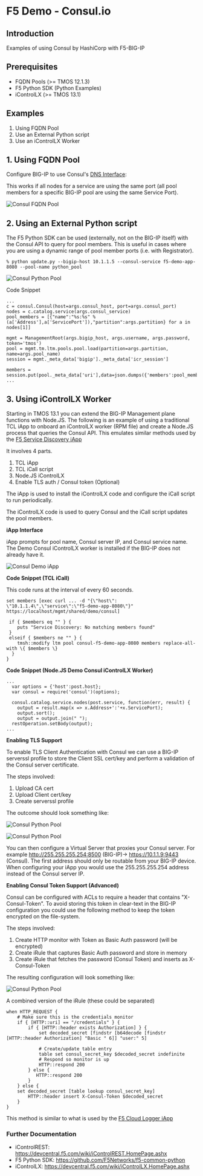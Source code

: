 F5 Demo - Consul.io
===================


Introduction
------------

Examples of using Consul by HashiCorp with F5-BIG-IP

Prerequisites
------------

* FQDN Pools (>= TMOS 12.1.3)
* F5 Python SDK (Python Examples)
* iControlLX (>= TMOS 13.1)

Examples
--------

 1. Using FQDN Pool
 1. Use an External Python script
 1. Use an iControlLX Worker

1\. Using FQDN Pool
------------------

Configure BIG-IP to use Consul's [DNS Interface](https://www.consul.io/docs/agent/dns.html):

This works if all nodes for a service are using the same port (all pool members for a specific BIG-IP pool are using the same Service Port).

![Consul FQDN Pool](images/consul-fqdn-01.png)

2\. Using an External Python script
----------------------------------

The F5 Python SDK can be used (externally, not on the BIG-IP itself) with the Consul API to query for pool members.  This is useful in cases where you are using a dynamic range of pool member ports (i.e. with Registrator).

```
% python update.py --bigip-host 10.1.1.5 --consul-service f5-demo-app-8080 --pool-name python_pool
```

![Consul Python Pool](images/consul-python-pool.png)

Code Snippet

```
...
c = consul.Consul(host=args.consul_host, port=args.consul_port)
nodes = c.catalog.service(args.consul_service)
pool_members = [{"name":"%s:%s" %(a['Address'],a['ServicePort']),"partition":args.partition} for a in nodes[1]]

mgmt = ManagementRoot(args.bigip_host, args.username, args.password, token='tmos')
pool = mgmt.tm.ltm.pools.pool.load(partition=args.partition, name=args.pool_name)
session = mgmt._meta_data['bigip']._meta_data['icr_session']

members = session.put(pool._meta_data['uri'],data=json.dumps({'members':pool_members}))
...
```

3\. Using iControlLX Worker
----------------------------

Starting in TMOS 13.1 you can extend the BIG-IP Management plane functions with Node.JS.  The following is an example of using a traditional TCL iApp to onboard an iControlLX worker (RPM file) and create a Node.JS process that queries the Consul API.  This emulates similar methods used by the [F5 Service Discovery iApp](https://github.com/F5Networks/f5-cloud-iapps/tree/master/f5-service-discovery)

It involves 4 parts.

 1. TCL iApp
 1. TCL iCall script
 1. Node.JS iControlLX
 1. Enable TLS auth / Consul token (Optional)

The iApp is used to install the iControlLX code and configure the iCall script to run periodically.

The iControlLX code is used to query Consul and the iCall script updates the pool members.

**iApp Interface**

iApp prompts for pool name, Consul server IP, and Consul service name.  The Demo Consul iControlLX worker is installed if the BIG-IP does not already have it.

![Consul Demo iApp](images/consul-iapp.png)

**Code Snippet (TCL iCall)**

This code runs at the interval of every 60 seconds.
```
set members [exec curl ... -d "{\"host\": \"10.1.1.4\",\"service\":\"f5-demo-app-8080\"}" https://localhost/mgmt/shared/demo/consul]

 if { $members eq "" } {
    puts "Service Discovery: No matching members found"
 }
 elseif { $members ne "" } {
    tmsh::modify ltm pool consul-f5-demo-app-8080 members replace-all-with \{ $members \}
  }
}

```

**Code Snippet (Node.JS Demo Consul iControlLX Worker)**
```
...
  var options = {'host':post.host};
  var consul = require('consul')(options);

  consul.catalog.service.nodes(post.service, function(err, result) {
    output = result.map(x => x.Address+':'+x.ServicePort);
    output.sort();
    output = output.join(" ");
  restOperation.setBody(output);
...  
```

**Enabling TLS Support**

To enable TLS Client Authentication with Consul we can use a BIG-IP serverssl profile to store the Client SSL cert/key and perform a validation of the Consul server certificate.  

The steps involved:

1. Upload CA cert
1. Upload Client cert/key
1. Create serverssl profile

The outcome should look something like:

![Consul Python Pool](images/consul-serverssl-1.png)

![Consul Python Pool](images/consul-serverssl-2.png)

You can then configure a Virtual Server that proxies your Consul server.  For example http://255.255.255.254:8500 (BIG-IP)-> https://10.1.1.9:9443 (Consul).  The first address should only be routable from your BIG-IP device.  When configuring your iApp you would use the 255.255.255.254 address instead of the Consul server IP.

**Enabling Consul Token Support (Advanced)**

Consul can be configured with ACLs to require a header that contains "X-Consul-Token".  To avoid storing this token in clear-text in the BIG-IP configuration you could use the following method to keep the token encrypted on the file-system.

The steps involved:

1. Create HTTP monitor with Token as Basic Auth password (will be encrypted)
1. Create iRule that captures Basic Auth password and store in memory
1. Create iRule that fetches the password (Consul Token) and inserts as X-Consul-Token

The resulting configuration will look something like:

![Consul Python Pool](images/consul-fwd-vs.png)

A combined version of the iRule (these could be separated)

```
when HTTP_REQUEST {
    # Make sure this is the credentials monitor
    if { [HTTP::uri] == "/credentials" } {
        if { [HTTP::header exists Authorization] } {
            set decoded_secret [findstr [b64decode [findstr [HTTP::header Authorization] "Basic " 6]] "user:" 5]

            # Create/update table entry
            table set consul_secret_key $decoded_secret indefinite
            # Respond so monitor is up
            HTTP::respond 200
        } else {
           HTTP::respond 200
        }
    } else {
    set decoded_secret [table lookup consul_secret_key]
        HTTP::header insert X-Consul-Token $decoded_secret
    }
}

```

This method is similar to what is used by the [F5 Cloud Logger iApp](https://github.com/F5Networks/f5-cloud-iapps/tree/master/f5-cloud-logger)

### Further Documentation

* iControlREST: https://devcentral.f5.com/wiki/iControlREST.HomePage.ashx
* F5 Python SDK: https://github.com/F5Networks/f5-common-python
* iControlLX: https://devcentral.f5.com/wiki/iControlLX.HomePage.ashx
